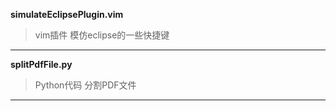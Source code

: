 **simulateEclipsePlugin.vim**
>vim插件
>模仿eclipse的一些快捷键

-----------------------------------
**splitPdfFile.py**
>Python代码
>分割PDF文件

-----------------------------------
